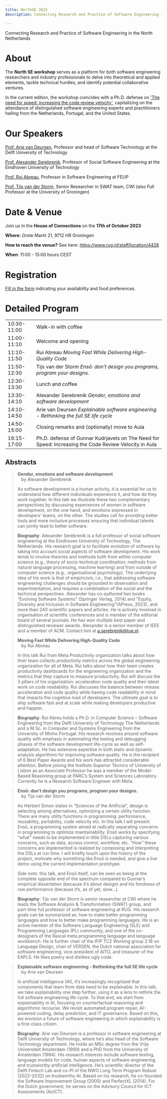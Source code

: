 ```yaml
---
title: NorthSE 2023
description: Connecting Research and Practice of Software Engineering in the North Netherlands by SEARCH group

---
```


Connecting Research and Practice of Software Engineering in the North Netherlands 

# About

The **North SE workshop** serves as a platform for both software engineering researchers and industry professionals to delve into theoretical and applied elements, tackle technical hurdles, and identify potential collaborative ventures. 

In the current edition, the workshop coincides with a Ph.D. defense on ['The need for speed: increasing the code review velocity'](https://www.rug.nl/about-ug/latest-news/events/promoties/?hfId=124094), capitalizing on the attendance of distinguished software engineering experts and practitioners hailing from the Netherlands, Portugal, and the United States.

# Our Speakers
[Prof. Arie van Deursen](https://www.tudelft.nl/en/staff/arie.vandeursen/?cHash=e9128937ff47e419e87064c46b312995), Professor and head of Software Technology at the Delft University of Technology

[Prof. Alexander Serebrenik](https://www.tue.nl/en/research/researchers/alexander-serebrenik), Professor of Social Software Engineering at the Eindhoven University of Technology

[Prof. Rui Abreau](https://ruimaranhao.com/), Professor in Software Engineering at FEUP

[Prof. Tijs van der Storm](https://homepages.cwi.nl/~storm/), Senior Researcher in SWAT team, CWI (also Full Professor at the University of Groningen)

# Date & Venue

Join us in the **House of Connections** on the **17th of October 2023**

**Where:** Grote Markt 21, 9712 HR Groningen

**How to reach the venue?** See here: https://www.rug.nl/staff/location/4428

**When**: 11:00 - 15:00 hours CEST

# Registration

[Fill in the form](https://docs.google.com/forms/d/e/1FAIpQLSe6Wi4dXGB2xxXoehit4SUpYvDrczxW16gPJfpz12_i3zYi2A/viewform?usp=sf_link) indicating your availability and food preferences.

# Detailed Program

<table style="border: 0px;">
    <tbody>
        <tr>
            <td>10:30-11:00</td>
            <td>Walk-in with coffee</td>
        </tr>
        <tr>
            <td>11:00-11:10</td>
            <td>Welcome and opening</td>
        </tr>
        <tr>
            <td>11:10-11:50</td>
            <td> Rui Abreau <i>Moving Fast While Delivering High-Quality Code</i></td>
        </tr>
        <tr>
          <td>11:50-12:30</td>
          <td>Tijs van der Storm <i> Ensō: don’t design you programs, program your designs.</i></td>
        </tr>
        <tr> 
          <td>12:30-13:30</td>
          <td> Lunch and coffee</td>
        </tr>
        <tr>
          <td>13:30-14:10</td>
          <td>Alexander Serebrenik <i> Gender, emotions and software development</i> </td>
        </tr>
        <tr>
          <td>14:10-14:50</td>
          <td>Arie van Deursen <i> Explainable software engineering - Rethinking the full SE life cycle </i> </td>
        </tr>
        <tr>
          <td>14:50-15:00</td>
          <td>Closing remarks and (optionally) move to Aula</td>          
        </tr>
        <tr>
          <td>16:15-17:00</td>
          <td>Ph.D. defense of Gunnar Kudrjavets on The Need for Speed: Increasing the Code Review Velocity in Aula </td>
        </tr>       
    </tbody>
</table>

## Abstracts

> **Gender, emotions and software development**\
>  &nbsp;&nbsp; by Alexander Serebrenik
>
> As software development is a human activity, it is essential for us to understand how different individuals experience it, and how do they work together. In this talk we illustrate  these two complementary perspectives by discussing experiences of women in software development, on the one hand, and emotions expressed in developers’ teams, on the other. The studies call for providing better tools and more inclusive processes ensuring that individual talents can jointly lead to better software.
>
> **Biography**: Alexander Serebrenik is a full professor of social software engineering at the Eindhoven University of Technology, The Netherlands. His research goal is to facilitate evolution of software by taking into account social aspects of software development. His work tends to involve theories and methods both from within computer science (e.g., theory of socio-technical coordination; methods from natural language processing, machine learning) and from outside of computer science (e.g., organisational psychology). The underlying idea of his work is that of empiricism, i.e., that addressing software engineering challenges should be grounded in observation and experimentation, and requires a combination of the social and the technical perspectives. Alexander has co-authored two books “Evolving Software Systems” (Springer Verlag, 2014) and "Equity, Diversity and Inclusion in Software Engineering"(APress, 2023), and more than 240 scientific papers and articles. He is actively involved in organisation of scientific conferences and is member of the editorial board of several journals. He has won multiple best paper and distinguished reviewer awards. Alexander is a senior member of IEEE and a member of ACM. Contact him at a.serebrenik@tue.nl.

> **Moving Fast While Delivering High-Quality Code**\
> &nbsp;&nbsp; by Rui Abreau
> 
> In this talk Rui from Meta Productivity organization talks about how their team collects productivity metrics across the global engineering organization for all of Meta. Rui talks about how their team creates productivity dashboards for the engineering organization and the metrics that they capture to measure productivity. Rui will discuss the 3 pillars of his organization: acceleration code quality and their latest work on code readability. Rui discusses the balance between release acceleration and code quality while having code readability in mind that impacts the cognitive load of developers. The ultimate goal is to ship software fast and at scale while making developers productive and happier.

> **Biography**: Rui Abreu holds a Ph.D. in Computer Science – Software Engineering from the Delft University of Technology The Netherlands and a M.Sc. in Computer and Systems Engineering from the University of Minho Portugal. His research revolves around software quality with emphasis in automating the testing and debugging phases of the software development life-cycle as well as self-adaptation. He has extensive expertise in both static and dynamic analysis algorithms for improving software quality. He is the recipient of 6 Best Paper Awards and his work has attracted considerable attention. Before joining the Instituto Superior Técnico of University of Lisbon as an Associate Professor he was a member of the Model-Based Reasoning group at PARC’s System and Sciences Laboratory. Currently he is a Research Software Engineer with Meta.
> 

> **Ensō: don’t design you programs, program your designs.**\
> &nbsp;&nbsp; by Tijs van der Storm
>
> As Herbert Simon states in “Sciences of the Artificial”, design is selecting among alternatives, optimizing a certain utility function. There are many utility functions in programming: performance, reusability, portability, code velocity etc. In this talk I will present Ensō, a programming system aimed at radically separating concerns in programming to optimize maintainability. Ensō works by specifying “what” needs to be implemented in little DSLs capturing various concerns, such as data, access control, workflow, etc. “How” these concerns are implemented is realized by composing and interpreting the DSLs at run time. I will briefly touch upon the history of the project, motivate why something like Ensō is needed, and give a live demo using the current implementation prototype.
>
> *Side note:* this talk, and Ensō itself, can be seen as being at the complete opposite end of the spectrum compared to Gunnar’s empirical dissertation (because it’s about design) and his fondness of raw performance (because it’s, as of yet, slow…).
>
> **Biography**: Tijs van der Storm is senior researcher at CWI where he leads the Software Analysis & Transformation (SWAT) group, and part-time full professor of software engineering at RUG. His research goals can be summarized as: how to make better programming languages and how to better make programming languages. He is an active member of the Software Language Engineering (SLE) and Programming Languages (PL) community, and one of the co-designers of the Rascal meta programming language and language workbench. He is further chair of the IFIP TC2 Working group 2.16 on Language Design, chair of VERSEN, the Dutch national association for software engineering, vice-president of AITO, and treasurer of the EAPLS. He likes poetry and dislikes ugly code.

> **Explainable software engineering - Rethinking the full SE life cycle**\
> &nbsp;&nbsp; by Arie van Deursen
>
> In artificial intelligence (AI), it’s increasingly recognized that components that learn from data need to be explainable. In this talk, we take explainability one step further, using it as a lens to rethink the full software engineering life cycle. To that end, we start from explainability in AI, focusing on counterfactual reasoning and algorithmic recourse. We revisit automated program repair, AI-powered coding, delay prediction, and IT governance. Based on this, we envision a future of software engineering in which explainability is a first-class citizen.
>
> **Biography**: Arie van Deursen is a professor in software engineering at Delft University of Technology, where he’s also head of the Software Technology department. He holds an MSc degree from the Vrije Universiteit Amsterdam (1990) and a PhD from the University of Amsterdam (1994). His research interests include software testing, language models for code, human aspects of software engineering and trustworthy artificial intelligence. He’s scientific director of the Delft Fintech Lab and co-PI of the NWO Long Term Program Robust (2022-2032) on trustworthy AI. Based on his research, he co-founded the Software Improvement Group (2000) and PerfectXL (2014). For the Dutch government, he serves on the Advisory Council for ICT Assessments (AcICT).


